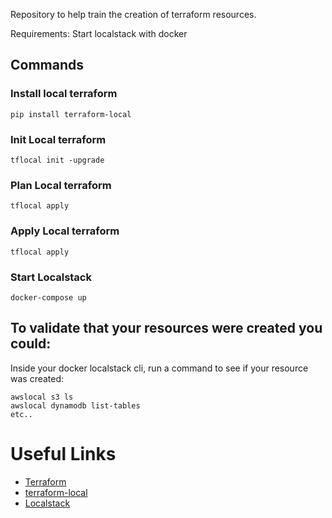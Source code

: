 Repository to help train the creation of terraform resources.

Requirements: Start localstack with docker

## Commands
### Install local terraform
```
pip install terraform-local
```

### Init Local terraform
```
tflocal init -upgrade
```

### Plan Local terraform
```
tflocal apply
```

### Apply Local terraform
```
tflocal apply
```

### Start Localstack
```
docker-compose up
```

## To validate that your resources were created you could:
Inside  your docker localstack cli, run a command to see if your resource was created:
 ```
 awslocal s3 ls
 awslocal dynamodb list-tables
 etc..
 ```

# Useful Links

- [Terraform](https://registry.terraform.io/providers/hashicorp/aws/latest/docs)
- [terraform-local](https://github.com/localstack/terraform-local)
- [Localstack](https://docs.localstack.cloud/overview/)